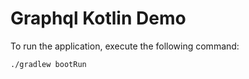 # Graphql Kotlin Demo

To run the application, execute the following command:
```bash
./gradlew bootRun
```
